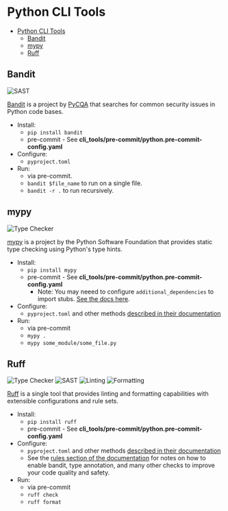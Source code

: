 # Python CLI Tools

- [Python CLI Tools](#python-cli-tools)
  - [Bandit](#bandit)
  - [mypy](#mypy)
  - [Ruff](#ruff)


## Bandit

![SAST](https://img.shields.io/badge/Category-SAST-blue)

[Bandit](https://github.com/PyCQA/bandit) is a project by
[PyCQA](https://github.com/PyCQA) that searches for common security issues in
Python code bases.

* Install:
  * `pip install bandit`
  * pre-commit - See **cli_tools/pre-commit/python.pre-commit-config.yaml**
* Configure:
  * `pyproject.toml`
* Run:
  * via pre-commit.
  * `bandit $file_name` to run on a single file.
  * `bandit -r .` to run recursively.


## mypy

![Type Checker](https://img.shields.io/badge/Category-Type%20Checker-green)

[mypy](https://github.com/python/mypy) is a project by the Python Software Foundation
that provides static type checking using Python's type hints.

* Install:
  * `pip install mypy`
  * pre-commit - See **cli_tools/pre-commit/python.pre-commit-config.yaml**
    * Note: You may neeed to configure `additional_dependencies` to import stubs. [See the docs here](https://github.com/pre-commit/mirrors-mypy).
* Configure:
  * `pyproject.toml` and other methods [described in their documentation](https://mypy.readthedocs.io/en/stable/config_file.html)
* Run:
  * via pre-commit
  * `mypy .`
  * `mypy some_module/some_file.py`

## Ruff

![Type Checker](https://img.shields.io/badge/Category-Type%20Checker-green)
![SAST](https://img.shields.io/badge/Category-SAST-blue)
![Linting](https://img.shields.io/badge/Category-Linting-purple)
![Formatting](https://img.shields.io/badge/Category-Formatting-teal)

[Ruff](https://github.com/astral-sh/ruff) is a single tool that provides
linting and formatting capabilities with extensible configurations and rule sets.

* Install:
  * `pip install ruff`
  * pre-commit - See **cli_tools/pre-commit/python.pre-commit-config.yaml**
* Configure:
  * `pyproject.toml` and other methods [described in their documentation](https://docs.astral.sh/ruff/configuration/)
  * See the [rules section of the documentation](https://docs.astral.sh/ruff/rules/) for notes on how to enable bandit, type annotation, and many other checks to improve your code quality and safety.
* Run:
  * via pre-commit
  * `ruff check`
  * `ruff format`
